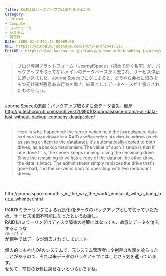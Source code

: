 ```yaml
---
Title: RAID1はバックアップではありませんから
Category:
- Column
- Computer
- コンピュータ
- システム
- 備忘録
Date: 2009-01-04T11:45:00+09:00
URL: https://yourpalm.jubenoum.com/entry/archives/113
EditURL: https://blog.hatena.ne.jp/atauky/jubenoum.hatenablog.jp/atom/entry/6653458415120885868
---
```


<blockquote cite="http://jp.techcrunch.com/archives/20090103journalspace-drama-all-data-lost-without-backup-company-deadpooled/" title="JournalSpaceの悲劇：バックアップ取らずに全データ喪失、倒産"><p>ブログ専用プラットフォーム「JournalSpace」（初めて聞く名前）が、バックアップを取ってないメインのデータベースが消去され、サービス停止に追い込まれた。JournalSpaceブログによると、どうやら会社に恨みをもつ元社員が悪意ある行為を働き、結果としてデータベースが上書きされたものらしい。</p></blockquote><br />JournalSpaceの悲劇：バックアップ取らずに全データ喪失、倒産<br /><a href="http://jp.techcrunch.com/archives/20090103journalspace-drama-all-data-lost-without-backup-company-deadpooled/" title="JournalSpaceの悲劇：バックアップ取らずに全データ喪失、倒産">http://jp.techcrunch.com/archives/20090103journalspace-drama-all-data-lost-without-backup-company-deadpooled/</a><br /><br /><blockquote cite="http://journalspace.com/this_is_the_way_the_world_ends/not_with_a_bang_but_a_whimper.html" title=""><p>Here is what happened: the server which held the journalspace data had two large drives in a RAID configuration. As data is written (such as saving an item to the database), it's automatically copied to both drives, as a backup mechanism.    The value of such a setup is that if one drive fails, the server keeps running, using the remaining drive. Since the remaining drive has a copy of the data on the other drive, the data is intact. The administrator simply replaces the drive that's gone bad, and the server is back to operating with two redundant drives.</p></blockquote><br /><br />http://journalspace.com/this_is_the_way_the_world_ends/not_with_a_bang_but_a_whimper.html<br /><br />RAID1(ミラーリングによる冗長化)をデータのバックアップとして使っていたため、サービス復旧不可能になったというお話し。<br />RAID1のミラーリングはディスク障害の対策にはなっても、故意にデータを消去するような<br /><code>rm -rf /</code><br />が相手ではデータが消去されてしまいます。<br /><br />個人的にも社内OAのシステムで、元システム管理者に全削除の攻撃を喰らったことがあるので、それ以来データのバックアップにはことさら気を遣っています。<br />せめて、前日の状態に戻せないとつらいですね。
